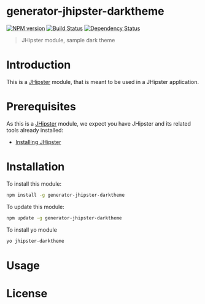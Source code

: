 # generator-jhipster-darktheme
[![NPM version][npm-image]][npm-url] [![Build Status][travis-image]][travis-url] [![Dependency Status][daviddm-image]][daviddm-url]
> JHipster module, sample dark theme

# Introduction

This is a [JHipster](http://jhipster.github.io/) module, that is meant to be used in a JHipster application.

# Prerequisites

As this is a [JHipster](http://jhipster.github.io/) module, we expect you have JHipster and its related tools already installed:

- [Installing JHipster](https://jhipster.github.io/installation.html)

# Installation

To install this module:

```bash
npm install -g generator-jhipster-darktheme
```

To update this module:
```bash
npm update -g generator-jhipster-darktheme
```

To install yo module 
```bash
yo jhipster-darktheme
```

# Usage



# License



[npm-image]: https://img.shields.io/npm/v/generator-jhipster-darktheme.svg
[npm-url]: https://npmjs.org/package/generator-jhipster-darktheme
[travis-image]: https://travis-ci.org/kathirrams/generator-jhipster-darktheme.svg?branch=master
[travis-url]: https://travis-ci.org/kathirrams/generator-jhipster-darktheme
[daviddm-image]: https://david-dm.org/kathirrams/generator-jhipster-darktheme.svg?theme=shields.io
[daviddm-url]: https://david-dm.org/kathirrams/generator-jhipster-module
